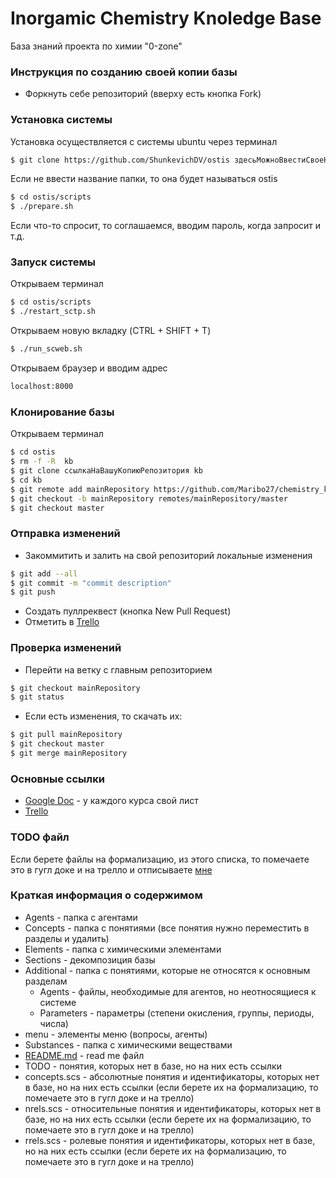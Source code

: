 # Inorgamic Chemistry Knoledge Base
База знаний проекта по химии "0-zone"

### Инструкция по созданию своей копии базы
- Форкнуть себе репозиторий (вверху есть кнопка Fork)

### Установка системы
Установка осуществляется с системы ubuntu через терминал
```sh
$ git clone https://github.com/ShunkevichDV/ostis здесьМожноВвестиСвоеНазваниеДляПапкиСистемы
```
Если не ввести название папки, то она будет называться ostis
```sh
$ cd ostis/scripts
$ ./prepare.sh
```
Если что-то спросит, то соглашаемся, вводим пароль, когда запросит и т.д.

### Запуск системы
Открываем терминал
```sh
$ cd ostis/scripts
$ ./restart_sctp.sh
```
Открываем новую вкладку (CTRL + SHIFT + T)
```sh
$ ./run_scweb.sh
```
Открываем браузер и вводим адрес
```sh
localhost:8000
```

### Клонирование базы
Открываем терминал
```sh
$ cd ostis
$ rm -f -R  kb
$ git clone ссылкаНаВашуКопиюРепозитория kb
$ cd kb
$ git remote add mainRepository https://github.com/Maribo27/chemistry_kb
$ git checkout -b mainRepository remotes/mainRepository/master
$ git checkout master
```

### Отправка изменений
- Закоммитить и залить на свой репозиторий локальные изменения
```sh
$ git add --all
$ git commit -m "commit description"
$ git push
```
- Создать пуллреквест (кнопка New Pull Request)
- Отметить в [Trello]

### Проверка изменений
- Перейти на ветку с главным репозиторием
```sh
$ git checkout mainRepository
$ git status
```
- Если есть изменения, то скачать их:

```sh
$ git pull mainRepository
$ git checkout master
$ git merge mainRepository
```

### Основные ссылки
- [Google Doc] - у каждого курса свой лист
- [Trello]

### TODO файл
Если берете файлы на формализацию, из этого списка, то помечаете это в гугл доке и на трелло и отписываете [мне](https://vk.com/id8930868)

### Краткая информация о содержимом
- Agents - папка с агентами
- Concepts - папка с понятиями (все понятия нужно переместить в разделы и удалить)
- Elements - папка с химическими элементами
- Sections - декомпозиция базы
- Additional - папка с понятиями, которые не относятся к основным разделам
    - Agents - файлы, необходимые для агентов, но неотносящиеся к системе
	- Parameters - параметры (степени окисления, группы, периоды, числа)
- menu - элементы меню (вопросы, агенты)
- Substances - папка с химическими веществами
- [README.md](https://github.com/Maribo27/chemistry_kb/blob/master/README.md) - read me файл
- TODO - понятия, которых нет в базе, но на них есть ссылки
- concepts.scs - абсолютные понятия и идентификаторы, которых нет в базе, но на них есть ссылки (если берете их на формализацию, то помечаете это в гугл доке и на трелло)
- nrels.scs - относительные понятия и идентификаторы, которых нет в базе, но на них есть ссылки (если берете их на формализацию, то помечаете это в гугл доке и на трелло)
- rrels.scs - ролевые понятия и идентификаторы, которых нет в базе, но на них есть ссылки (если берете их на формализацию, то помечаете это в гугл доке и на трелло)

[//]: # (These are reference links used in the body of this note and get stripped out when the markdown processor does its job. There is no need to format nicely because it shouldn't be seen. Thanks SO - http://stackoverflow.com/questions/4823468/store-comments-in-markdown-syntax)


   [Google Doc]: <https://docs.google.com/spreadsheets/d/1DVwCNw2nb2aefu-T6yScImUMZA8cTb8-BI2HRelRXDs>
   [Trello]: <https://trello.com/b/KkpDPDcI/%D1%85%D0%B8%D0%BC%D0%B8%D1%8F>
   [OSTIS]: <https://github.com/ShunkevichDV/ostis>
   [База Знаний IMS]: <https://github.com/ShunkevichDV/ims.ostis.kb>
